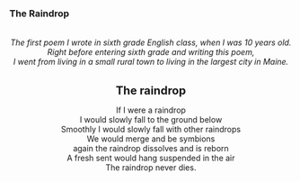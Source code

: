 ### The Raindrop

<div style="text-align: center">
<br/>
<i>The first poem I wrote in sixth grade English class, when I was 10 years old.<br/>
Right before entering sixth grade and writing this poem,<br/>
I went from living in a small rural town to living in the largest city in Maine.</i>
<br/><br/>

<b style="font-size: 20px;">The raindrop</b><br/>

If I were a raindrop<br/>
I would slowly fall to the ground below<br/>
Smoothly I would slowly fall with other raindrops<br/>
We would merge and be symbions<br/>
again the raindrop dissolves and is reborn<br/>
A fresh sent would hang suspended in the air<br/>
The raindrop never dies.<br/><br/>
</div>
